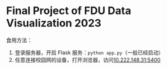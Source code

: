 # Final Project of FDU Data Visualization 2023

食用方法：

1. 登录服务器，开启 Flask 服务：`python app.py`（一般已经启动）
2. 任意连接校园网的设备，打开浏览器，访问[10.222.148.31:5400](http://10.222.148.31:5400/)
